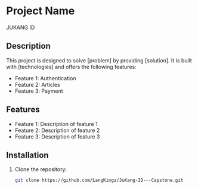 # Project Name
JUKANG ID

## Description
This project is designed to solve [problem] by providing [solution]. It is built with [technologies] and offers the following features:
- Feature 1: Authentication
- Feature 2: Articles 
- Feature 3: Payment

## Features
- Feature 1: Description of feature 1
- Feature 2: Description of feature 2
- Feature 3: Description of feature 3

## Installation

1. Clone the repository:
   ```bash
   git clone https://github.com/LangKingz/JuKang-ID---Capstone.git
